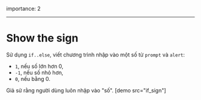 importance: 2

---

# Show the sign

Sử dụng `if..else`, viết chương trình nhập vào một số từ `prompt` và `alert`:

- `1`, nếu số lớn hơn 0,
- `-1`, nếu số nhỏ hơn,
- `0`, nếu bằng 0.

Giả sử rằng người dùng luôn nhập vào "số".
[demo src="if_sign"]
